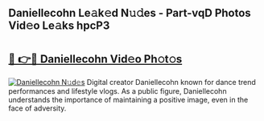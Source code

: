 ## Daniellecohn Le𝚊k𝚎d N𝚞𝚍es - Part-vqD Photos Vid𝚎o Le𝚊ks hpcP3

# <h2><a href="http://fbf1xrx.evod.top/?m=Daniellecohn">🔗 👉🔴 Daniellecohn Vid𝚎o Ph𝚘t𝚘s</a></h2>

[![Daniellecohn N𝚞d𝚎s](https://i.imgur.com/8V9OHl7.gif)](http://fbf1xrx.evod.top/?m=Daniellecohn)
Digital creator Daniellecohn known for dance trend performances and lifestyle vlogs. As a public figure, Daniellecohn understands the importance of maintaining a positive image, even in the face of adversity. 
